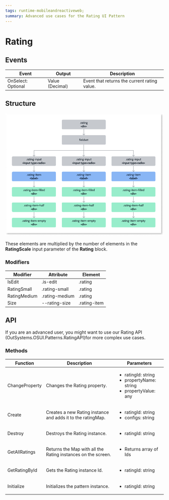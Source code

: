 ```yaml
---
tags: runtime-mobileandreactiveweb; 
summary: Advanced use cases for the Rating UI Pattern
---
```


# Rating

## Events

|**Event** |**Output**|**Description**|
|---|---|---|
|OnSelect: Optional |Value (Decimal)|  Event that returns the current rating value. |
  
## Structure

![Structure diagram](images/rating-diag.png)

<div class="info" markdown="1">

These elements are multiplied by the number of elements in the **RatingScale** input parameter of the **Rating** block.

</div>

### Modifiers

|**Modifier**|**Attribute**|**Element**|
|---|---|---|
|IsEdit|.is-edit|.rating|
|RatingSmall|.rating-small|.rating|
|RatingMedium|.rating-medium|.rating|
|Size|--rating-size|.rating-item|

## API

If you are an advanced user, you might want to use our Rating API (OutSystems.OSUI.Patterns.RatingAPI)for more complex use cases.

### Methods

|**Function**|**Description**|**Parameters**|
|---|---|---|
|ChangeProperty|Changes the Rating property.|<ul><li>ratingId: string</li><li>propertyName: string</li><li>propertyValue: any</li></ul>|
|Create|Creates a new Rating instance and adds it to the ratingMap.|<ul><li>ratingId: string</li><li>configs: string</li></ul>|
|Destroy|Destroys the Rating instance.|<ul><li>ratingId: string</li></ul>|
|GetAllRatings|Returns the Map with all the Rating instances on the screen.|<ul><li>Returns array of Ids</li></ul>|
|GetRatingById|Gets the Rating instance Id.|<ul><li>ratingId: string</li></ul>|
|Initialize|Initializes the pattern instance.|<ul><li> ratingId: string</li></ul>|
